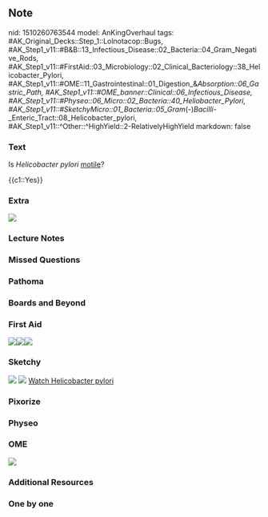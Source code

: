 ## Note
nid: 1510260763544
model: AnKingOverhaul
tags: #AK_Original_Decks::Step_1::Lolnotacop::Bugs, #AK_Step1_v11::#B&B::13_Infectious_Disease::02_Bacteria::04_Gram_Negative_Rods, #AK_Step1_v11::#FirstAid::03_Microbiology::02_Clinical_Bacteriology::38_Helicobacter_Pylori, #AK_Step1_v11::#OME::11_Gastrointestinal::01_Digestion_&_Absorption::06_Gastric_Path, #AK_Step1_v11::#OME_banner::Clinical::06_Infectious_Disease, #AK_Step1_v11::#Physeo::06_Micro::02_Bacteria::40_Heliobacter_Pylori, #AK_Step1_v11::#SketchyMicro::01_Bacteria::05_Gram_(-)_Bacilli_-_Enteric_Tract::08_Helicobacter_pylori, #AK_Step1_v11::^Other::^HighYield::2-RelativelyHighYield
markdown: false

### Text
Is <i>Helicobacter pylori</i> <u>motile</u>?
<div>
  {{c1::Yes}}
</div>

### Extra
<img src="paste-8461085573602.jpg">

### Lecture Notes


### Missed Questions


### Pathoma


### Boards and Beyond


### First Aid
<img src=
"paste-bc699dc18bc32aaaa4718a5f9f5362b64bd405de.jpg"><img src=
"paste-107760729456643_1566160514431.jpg"><img src=
"paste-100532299497475_1566160514431.jpg">

### Sketchy
<img src="paste-31220117274627.jpg"> <img src=
"paste-820e14b47f6e30946f7dd1c99d84537d4f57b772.png"> <a href=
"https://dashboard.sketchy.com/study/medical/courses/medical-microbiology/units/medical-microbiology-bacteria/videos/medical-microbiology-bacteria-gram-negative-bacilli-enteric-tract-helicobacter-pylori?utm_source=anki&utm_medium=partnership&utm_campaign=february_update&utm_content=medical">
Watch Helicobacter pylori</a>

### Pixorize


### Physeo


### OME
<div class="ome-widget">
  <a href=
  "https://onlinemeded.org/spa/infectious-disease?ref=anki"><img src="_OME_AnkiFlashcards_Topic_1.png"></a>
</div>

### Additional Resources


### One by one

